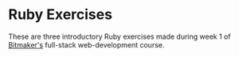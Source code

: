 # Ruby Exercises

These are three introductory Ruby exercises made during week 1 of [Bitmaker's](https://www.bitmaker.co)
full-stack web-development course.
